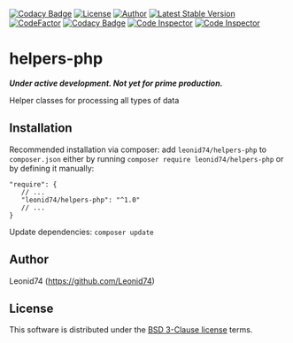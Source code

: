 [![Codacy Badge](https://api.codacy.com/project/badge/Grade/c1b4a51c86b746fbbfc20f82a0aa2f9f)](https://app.codacy.com/gh/Leonid74/helpers-php?utm_source=github.com&utm_medium=referral&utm_content=Leonid74/helpers-php&utm_campaign=Badge_Grade_Settings)
[![License](https://img.shields.io/badge/license-BSD-blue.svg?maxAge=43200)](./LICENSE)
[![Author](https://img.shields.io/badge/author-Leonid74-blue.svg)](https://github.com/Leonid74)
[![Latest Stable Version](https://img.shields.io/github/v/release/Leonid74/helpers-php)](https://github.com/Leonid74/helpers-php/releases/latest)
[![CodeFactor](https://www.codefactor.io/repository/github/leonid74/helpers-php/badge)](https://www.codefactor.io/repository/github/leonid74/helpers-php)
[![Codacy Badge](https://app.codacy.com/project/badge/Grade/5de729cad22c4c2bb67a030d96fbf0b0)](https://www.codacy.com/gh/Leonid74/helpers-php/dashboard)
[![Code Inspector](https://www.code-inspector.com/project/29479/status/svg)](https://frontend.code-inspector.com/home)
[![Code Inspector](https://www.code-inspector.com/project/29479/score/svg)](https://frontend.code-inspector.com/home)

# helpers-php
***Under active development. Not yet for prime production.***

Helper classes for processing all types of data

Installation
-----

Recommended installation via composer: add `leonid74/helpers-php` to `composer.json` either by running `composer require leonid74/helpers-php` or by defining it manually:

    "require": {
       // ...
       "leonid74/helpers-php": "^1.0"
       // ...
    }

Update dependencies: `composer update`

## Author
Leonid74 (https://github.com/Leonid74)

## License
This software is distributed under the [BSD 3-Clause license](./LICENSE) terms.
